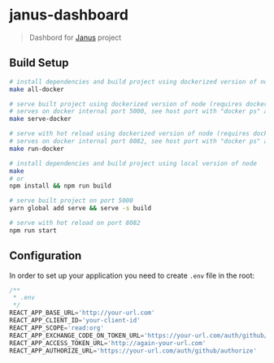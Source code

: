 # janus-dashboard

> Dashbord for [Janus](https://github.com/hellofresh/janus) project

## Build Setup

```bash
# install dependencies and build project using dockerized version of node (requires docker installed)
make all-docker

# serve built project using dockerized version of node (requires docker installed)
# serves on docker internal port 5000, see host port with "docker ps" after start
make serve-docker

# serve with hot reload using dockerized version of node (requires docker installed)
# serves on docker internal port 8082, see host port with "docker ps" after start
make run-docker

# install dependencies and build project using local version of node
make
# or
npm install && npm run build

# serve built project on port 5000
yarn global add serve && serve -s build

# serve with hot reload on port 8082
npm run start
```

## Configuration

In order to set up your application you need to create `.env` file in the root:

```javascript
/**
 * .env
 */
REACT_APP_BASE_URL='http://your-url.com'
REACT_APP_CLIENT_ID='your-client-id'
REACT_APP_SCOPE='read:org'
REACT_APP_EXCHANGE_CODE_ON_TOKEN_URL='https://your-url.com/auth/github/token'
REACT_APP_ACCESS_TOKEN_URL='http://again-your-url.com'
REACT_APP_AUTHORIZE_URL='https://your-url.com/auth/github/authorize'
```

